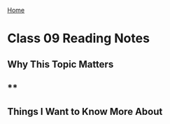 [Home](https://pgmorales76.github.io/reading_notes_301/)

# Class 09 Reading Notes

## Why This Topic Matters

## **

###

[]()

## Things I Want to Know More About

###
